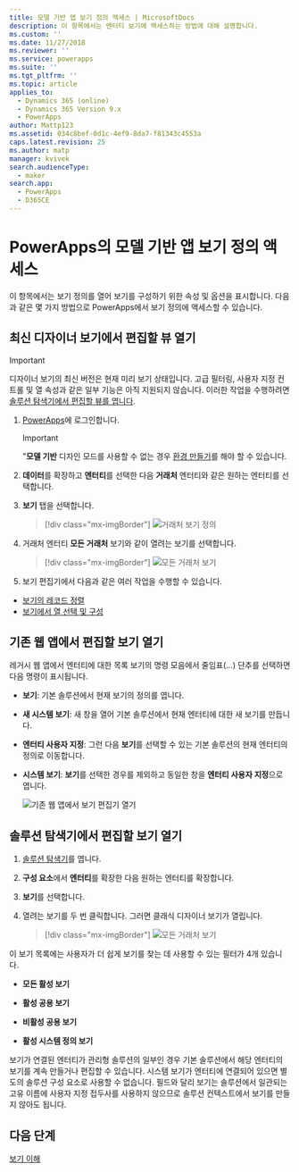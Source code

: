```yaml
---
title: 모델 기반 앱 보기 정의 액세스 | MicrosoftDocs
description: 이 항목에서는 엔터티 보기에 액세스하는 방법에 대해 설명합니다.
ms.custom: ''
ms.date: 11/27/2018
ms.reviewer: ''
ms.service: powerapps
ms.suite: ''
ms.tgt_pltfrm: ''
ms.topic: article
applies_to:
  - Dynamics 365 (online)
  - Dynamics 365 Version 9.x
  - PowerApps
author: Mattp123
ms.assetid: 034c8bef-0d1c-4ef9-8da7-f81343c4553a
caps.latest.revision: 25
ms.author: matp
manager: kvivek
search.audienceType:
  - maker
search.app:
  - PowerApps
  - D365CE
---
```

# <a name="access-a-model-driven-app-view-definition-in-powerapps"></a>PowerApps의 모델 기반 앱 보기 정의 액세스

 이 항목에서는 보기 정의를 열어 보기를 구성하기 위한 속성 및 옵션을 표시합니다. 다음과 같은 몇 가지 방법으로 PowerApps에서 보기 정의에 액세스할 수 있습니다. 
  
  
## <a name="open-a-view-for-editing-in-the-latest-view-designer"></a>최신 디자이너 보기에서 편집할 뷰 열기

> [!IMPORTANT]
> 디자이너 보기의 최신 버전은 현재 미리 보기 상태입니다. 고급 필터링, 사용자 지정 컨트롤 및 열 속성과 같은 일부 기능은 아직 지원되지 않습니다. 이러한 작업을 수행하려면 [솔루션 탐색기에서 편집할 뷰를 엽니다](#open-a-view-for-editing-in-solution-explorer).

1.  [PowerApps](https://web.powerapps.com/?utm_source=padocs&utm_medium=linkinadoc&utm_campaign=referralsfromdoc)에 로그인합니다.  


    > [!IMPORTANT]
    > "**모델 기반** 디자인 모드를 사용할 수 없는 경우 [환경 만들기](https://docs.microsoft.com/powerapps/administrator/create-environment)를 해야 할 수 있습니다. 

2.  **데이터**를 확장하고 **엔터티**를 선택한 다음 **거래처** 엔터티와 같은 원하는 엔터티를 선택합니다.   
3. **보기** 탭을 선택합니다.

    > [!div class="mx-imgBorder"] 
    > ![거래처 보기 정의](media/account-view-definitions.png)

4. 거래처 엔터티 **모든 거래처** 보기와 같이 열려는 보기를 선택합니다.

    > [!div class="mx-imgBorder"] 
    > ![모든 거래처 보기](media/account-view-designer.png)

5. 보기 편집기에서 다음과 같은 여러 작업을 수행할 수 있습니다. 
 
- [보기의 레코드 정렬](configure-sorting.md)
- [보기에서 열 선택 및 구성](choose-and-configure-columns.md)

## <a name="open-a-view-for-editing-from-a-legacy-web-app"></a>기존 웹 앱에서 편집할 보기 열기
레거시 웹 앱에서 엔터티에 대한 목록 보기의 명령 모음에서 줄임표(...) 단추를 선택하면 다음 명령이 표시됩니다.  

- **보기**: 기본 솔루션에서 현재 보기의 정의를 엽니다.  
  
- **새 시스템 보기**: 새 창을 열어 기본 솔루션에서 현재 엔터티에 대한 새 보기를 만듭니다.  
  
- **엔터티 사용자 지정**: 그런 다음 **보기**를 선택할 수 있는 기본 솔루션의 현재 엔터티의 정의로 이동합니다.  
  
- **시스템 보기**: **보기**를 선택한 경우를 제외하고 동일한 창을 **엔터티 사용자 지정**으로 엽니다.  

   ![기존 웹 앱에서 보기 편집기 열기](media/open-view-editor-from-view.png)

## <a name="open-a-view-for-editing-in-solution-explorer"></a>솔루션 탐색기에서 편집할 보기 열기 
1.  [솔루션 탐색기](advanced-navigation.md#solution-explorer)를 엽니다.  
  
2.  **구성 요소**에서 **엔터티**를 확장한 다음 원하는 엔터티를 확장합니다.  
  
3.  **보기**를 선택합니다.  
  
4.  열려는 보기를 두 번 클릭합니다. 그러면 클래식 디자이너 보기가 열립니다.
    
    > [!div class="mx-imgBorder"] 
    > ![모든 거래처 보기](media/all-accounts-view.png)

 이 보기 목록에는 사용자가 더 쉽게 보기를 찾는 데 사용할 수 있는 필터가 4개 있습니다.  
  
- **모든 활성 보기**  

- **활성 공용 보기**  

- **비활성 공용 보기**  

- **활성 시스템 정의 보기**  
  
 보기가 연결된 엔터티가 관리형 솔루션의 일부인 경우 기본 솔루션에서 해당 엔터티의 보기를 계속 만들거나 편집할 수 있습니다. 시스템 보기가 엔터티에 연결되어 있으면 별도의 솔루션 구성 요소로 사용할 수 없습니다. 필드와 달리 보기는 솔루션에서 일관되는 고유 이름에 사용자 지정 접두사를 사용하지 않으므로 솔루션 컨텍스트에서 보기를 만들지 않아도 됩니다. 
 
## <a name="next-steps"></a>다음 단계
[보기 이해 ](create-edit-views.md)


